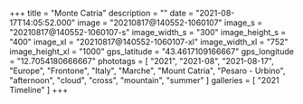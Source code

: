 +++
title = "Monte Catria"
description = ""
date = "2021-08-17T14:05:52.000"
image = "20210817@140552-1060107"
image_s = "20210817@140552-1060107-s"
image_width_s = "300"
image_height_s = "400"
image_xl = "20210817@140552-1060107-xl"
image_width_xl = "752"
image_height_xl = "1000"
gps_latitude = "43.4617109166667"
gps_longitude = "12.7054180666667"
phototags = [ "2021", "2021-08", "2021-08-17", "Europe", "Frontone", "Italy", "Marche", "Mount Catria", "Pesaro - Urbino", "afternoon", "cloud", "cross", "mountain", "summer" ]
galleries = [ "2021 Timeline" ]
+++
